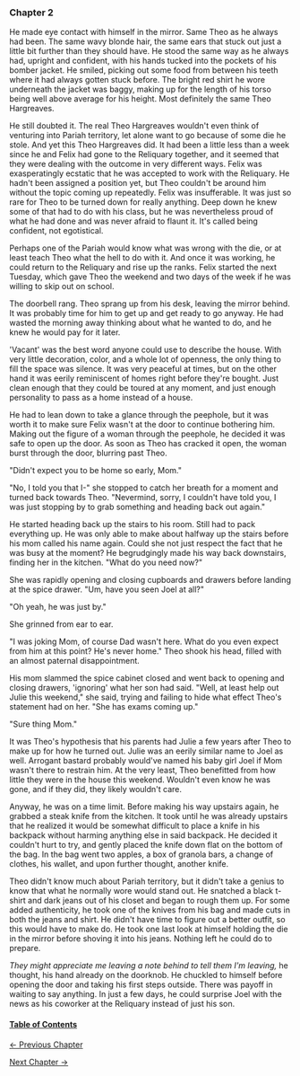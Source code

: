 ### Chapter 2

He made eye contact with himself in the mirror. Same Theo as he always had been. The same wavy blonde hair, the same ears that stuck out just a little bit further than they should have. He stood the same way as he always had, upright and confident, with his hands tucked into the pockets of his bomber jacket. He smiled, picking out some food from between his teeth where it had always gotten stuck before. The bright red shirt he wore underneath the jacket was baggy, making up for the length of his torso being well above average for his height. Most definitely the same Theo Hargreaves. 

He still doubted it. The real Theo Hargreaves wouldn't even think of venturing into Pariah territory, let alone want to go because of some die he stole. And yet this Theo Hargreaves did. It had been a little less than a week since he and Felix had gone to the Reliquary together, and it seemed that they were dealing with the outcome in very different ways. Felix was exasperatingly ecstatic that he was accepted to work with the Reliquary. He hadn't been assigned a position yet, but Theo couldn't be around him without the topic coming up repeatedly. Felix was insufferable. It was just so rare for Theo to be turned down for really anything. Deep down he knew some of that had to do with his class, but he was nevertheless proud of what he had done and was never afraid to flaunt it. It's called being confident, not egotistical. 

Perhaps one of the Pariah would know what was wrong with the die, or at least teach Theo what the hell to do with it. And once it was working, he could return to the Reliquary and rise up the ranks. Felix started the next Tuesday, which gave Theo the weekend and two days of the week if he was willing to skip out on school.

The doorbell rang. Theo sprang up from his desk, leaving the mirror behind. It was probably time for him to get up and get ready to go anyway. He had wasted the morning away thinking about what he wanted to do, and he knew he would pay for it later.

'Vacant' was the best word anyone could use to describe the house. With very little decoration, color, and a whole lot of openness, the only thing to fill the space was silence. It was very peaceful at times, but on the other hand it was eerily reminiscent of homes right before they're bought. Just clean enough that they could be toured at any moment, and just enough personality to pass as a home instead of a house.

He had to lean down to take a glance through the peephole, but it was worth it to make sure Felix wasn't at the door to continue bothering him. Making out the figure of a woman through the peephole, he decided it was safe to open up the door. As soon as Theo has cracked it open, the woman burst through the door, blurring past Theo.

"Didn't expect you to be home so early, Mom."

"No, I told you that I-" she stopped to catch her breath for a moment and turned back towards Theo. "Nevermind, sorry, I couldn't have told you, I was just stopping by to grab something and heading back out again."

He started heading back up the stairs to his room. Still had to pack everything up. He was only able to make about halfway up the stairs before his mom called his name again. Could she not just respect the fact that he was busy at the moment? He begrudgingly made his way back downstairs, finding her in the kitchen. "What do you need now?"

She was rapidly opening and closing cupboards and drawers before landing at the spice drawer. "Um, have you seen Joel at all?"

"Oh yeah, he was just by."

She grinned from ear to ear.

"I was joking Mom, of course Dad wasn't here. What do you even expect from him at this point? He's never home." Theo shook his head, filled with an almost paternal disappointment.

His mom slammed the spice cabinet closed and went back to opening and closing drawers, 'ignoring' what her son had said. "Well, at least help out Julie this weekend," she said, trying and failing to hide what effect Theo's statement had on her. "She has exams coming up."

"Sure thing Mom."

It was Theo's hypothesis that his parents had Julie a few years after Theo to make up for how he turned out. Julie was an eerily similar name to Joel as well. Arrogant bastard probably would've named his baby girl Joel if Mom wasn't there to restrain him. At the very least, Theo benefitted from how little they were in the house this weekend. Wouldn't even know he was gone, and if they did, they likely wouldn't care.

Anyway, he was on a time limit. Before making his way upstairs again, he grabbed a steak knife from the kitchen. It took until he was already upstairs that he realized it would be somewhat difficult to place a knife in his backpack without harming anything else in said backpack. He decided it couldn't hurt to try, and gently placed the knife down flat on the bottom of the bag. In the bag went two apples, a box of granola bars, a change of clothes, his wallet, and upon further thought, another knife.

Theo didn't know much about Pariah territory, but it didn't take a genius to know that what he normally wore would stand out. He snatched a black t-shirt and dark jeans out of his closet and began to rough them up. For some added authenticity, he took one of the knives from his bag and made cuts in both the jeans and shirt. He didn't have time to figure out a better outfit, so this would have to make do. He took one last look at himself holding the die in the mirror before shoving it into his jeans. Nothing left he could do to prepare.

*They might appreciate me leaving a note behind to tell them I'm leaving,* he thought, his hand already on the doorknob. He chuckled to himself before opening the door and taking his first steps outside. There was payoff in waiting to say anything. In just a few days, he could surprise Joel with the news as his coworker at the Reliquary instead of just his son.

#### [Table of Contents](index.md)

[<- Previous Chapter](chapter1.md)	

[Next Chapter ->](chapter3.md)